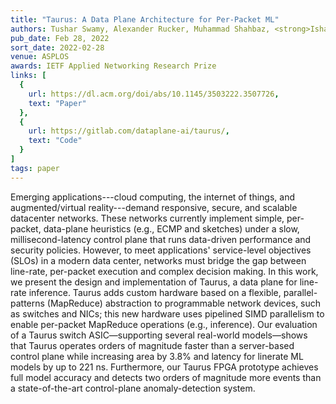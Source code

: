 ```yaml
---
title: "Taurus: A Data Plane Architecture for Per-Packet ML"
authors: Tushar Swamy, Alexander Rucker, Muhammad Shahbaz, <strong>Ishan Gaur</strong>, Kunle Olukotun
pub_date: Feb 28, 2022
sort_date: 2022-02-28
venue: ASPLOS
awards: IETF Applied Networking Research Prize
links: [
  {
    url: https://dl.acm.org/doi/abs/10.1145/3503222.3507726,
    text: "Paper"
  },
  {
    url: https://gitlab.com/dataplane-ai/taurus/,
    text: "Code"
  }
]
tags: paper
---
```

Emerging applications---cloud computing, the internet of things, and augmented/virtual reality---demand responsive, secure, and scalable datacenter networks. These networks currently implement simple, per-packet, data-plane heuristics (e.g., ECMP and sketches) under a slow, millisecond-latency control plane that runs data-driven performance and security policies. However, to meet applications' service-level objectives (SLOs) in a modern data center, networks must bridge the gap between line-rate, per-packet execution and complex decision making.
In this work, we present the design and implementation of Taurus, a data plane for line-rate inference. Taurus adds custom hardware based on a flexible, parallel-patterns (MapReduce) abstraction to programmable network devices, such as switches and NICs; this new hardware uses pipelined SIMD parallelism to enable per-packet MapReduce operations (e.g., inference). Our evaluation of a Taurus switch ASIC—supporting several real-world models—shows that Taurus operates orders of magnitude faster than a server-based control plane while increasing area by 3.8% and latency for linerate ML models by up to 221 ns. Furthermore, our Taurus FPGA prototype achieves full model accuracy and detects two orders of magnitude more events than a state-of-the-art control-plane anomaly-detection system.
